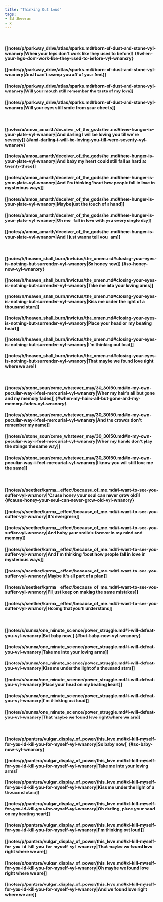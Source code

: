 ```yaml
---
title: "Thinking Out Loud"
tags:
- Ed Sheeran
- x
---
```

&nbsp;
#### [[notes/p/parkway_drive/atlas/sparks.md#born-of-dust-and-stone-vyl-wnanory|When your legs don't work like they used to before]] {#when-your-legs-dont-work-like-they-used-to-before-vyl-wnanory}
#### [[notes/p/parkway_drive/atlas/sparks.md#born-of-dust-and-stone-vyl-wnanory|And I can't sweep you off of your feet]]
#### [[notes/p/parkway_drive/atlas/sparks.md#born-of-dust-and-stone-vyl-wnanory|Will your mouth still remember the taste of my love]]
#### [[notes/p/parkway_drive/atlas/sparks.md#born-of-dust-and-stone-vyl-wnanory|Will your eyes still smile from your cheeks]]
&nbsp;
#### [[notes/a/amon_amarth/deceiver_of_the_gods/hel.md#here-hunger-is-your-plate-vyl-wnanory|And darling I will be loving you till we're seventy]] {#and-darling-i-will-be-loving-you-till-were-seventy-vyl-wnanory}
#### [[notes/a/amon_amarth/deceiver_of_the_gods/hel.md#here-hunger-is-your-plate-vyl-wnanory|And baby my heart could still fall as hard at twenty-three]]
#### [[notes/a/amon_amarth/deceiver_of_the_gods/hel.md#here-hunger-is-your-plate-vyl-wnanory|And I'm thinking 'bout how people fall in love in mysterious ways]]
#### [[notes/a/amon_amarth/deceiver_of_the_gods/hel.md#here-hunger-is-your-plate-vyl-wnanory|Maybe just the touch of a hand]]
#### [[notes/a/amon_amarth/deceiver_of_the_gods/hel.md#here-hunger-is-your-plate-vyl-wnanory|Oh me I fall in love with you every single day]]
#### [[notes/a/amon_amarth/deceiver_of_the_gods/hel.md#here-hunger-is-your-plate-vyl-wnanory|And I just wanna tell you I am]]
&nbsp;
#### [[notes/h/heaven_shall_burn/invictus/the_omen.md#closing-your-eyes-is-nothing-but-surrender-vyl-wnanory|So honey now]] {#so-honey-now-vyl-wnanory}
#### [[notes/h/heaven_shall_burn/invictus/the_omen.md#closing-your-eyes-is-nothing-but-surrender-vyl-wnanory|Take me into your loving arms]]
#### [[notes/h/heaven_shall_burn/invictus/the_omen.md#closing-your-eyes-is-nothing-but-surrender-vyl-wnanory|Kiss me under the light of a thousand stars]]
#### [[notes/h/heaven_shall_burn/invictus/the_omen.md#closing-your-eyes-is-nothing-but-surrender-vyl-wnanory|Place your head on my beating heart]]
#### [[notes/h/heaven_shall_burn/invictus/the_omen.md#closing-your-eyes-is-nothing-but-surrender-vyl-wnanory|I'm thinking out loud]]
#### [[notes/h/heaven_shall_burn/invictus/the_omen.md#closing-your-eyes-is-nothing-but-surrender-vyl-wnanory|That maybe we found love right where we are]]
&nbsp;
#### [[notes/s/stone_sour/come_whatever_may/30_30150.md#in-my-own-peculiar-way-i-feel-mercurial-vyl-wnanory|When my hair's all but gone and my memory fades]] {#when-my-hairs-all-but-gone-and-my-memory-fades-vyl-wnanory}
#### [[notes/s/stone_sour/come_whatever_may/30_30150.md#in-my-own-peculiar-way-i-feel-mercurial-vyl-wnanory|And the crowds don't remember my name]]
#### [[notes/s/stone_sour/come_whatever_may/30_30150.md#in-my-own-peculiar-way-i-feel-mercurial-vyl-wnanory|When my hands don't play the strings the same way]]
#### [[notes/s/stone_sour/come_whatever_may/30_30150.md#in-my-own-peculiar-way-i-feel-mercurial-vyl-wnanory|I know you will still love me the same]]
&nbsp;
#### [[notes/s/seether/karma__effect/because_of_me.md#i-want-to-see-you-suffer-vyl-wnanory|'Cause honey your soul can never grow old]] {#cause-honey-your-soul-can-never-grow-old-vyl-wnanory}
#### [[notes/s/seether/karma__effect/because_of_me.md#i-want-to-see-you-suffer-vyl-wnanory|It's evergreen]]
#### [[notes/s/seether/karma__effect/because_of_me.md#i-want-to-see-you-suffer-vyl-wnanory|And baby your smile's forever in my mind and memory]]
#### [[notes/s/seether/karma__effect/because_of_me.md#i-want-to-see-you-suffer-vyl-wnanory|And I'm thinking 'bout how people fall in love in mysterious ways]]
#### [[notes/s/seether/karma__effect/because_of_me.md#i-want-to-see-you-suffer-vyl-wnanory|Maybe it's all part of a plan]]
#### [[notes/s/seether/karma__effect/because_of_me.md#i-want-to-see-you-suffer-vyl-wnanory|I'll just keep on making the same mistakes]]
#### [[notes/s/seether/karma__effect/because_of_me.md#i-want-to-see-you-suffer-vyl-wnanory|Hoping that you'll understand]]
&nbsp;
#### [[notes/s/sunna/one_minute_science/power_struggle.md#i-will-defeat-you-vyl-wnanory|But baby now]] {#but-baby-now-vyl-wnanory}
#### [[notes/s/sunna/one_minute_science/power_struggle.md#i-will-defeat-you-vyl-wnanory|Take me into your loving arms]]
#### [[notes/s/sunna/one_minute_science/power_struggle.md#i-will-defeat-you-vyl-wnanory|Kiss me under the light of a thousand stars]]
#### [[notes/s/sunna/one_minute_science/power_struggle.md#i-will-defeat-you-vyl-wnanory|Place your head on my beating heart]]
#### [[notes/s/sunna/one_minute_science/power_struggle.md#i-will-defeat-you-vyl-wnanory|I'm thinking out loud]]
#### [[notes/s/sunna/one_minute_science/power_struggle.md#i-will-defeat-you-vyl-wnanory|That maybe we found love right where we are]]
&nbsp;
#### [[notes/p/pantera/vulgar_display_of_power/this_love.md#id-kill-myself-for-you-id-kill-you-for-myself-vyl-wnanory|So baby now]] {#so-baby-now-vyl-wnanory}
#### [[notes/p/pantera/vulgar_display_of_power/this_love.md#id-kill-myself-for-you-id-kill-you-for-myself-vyl-wnanory|Take me into your loving arms]]
#### [[notes/p/pantera/vulgar_display_of_power/this_love.md#id-kill-myself-for-you-id-kill-you-for-myself-vyl-wnanory|Kiss me under the light of a thousand stars]]
#### [[notes/p/pantera/vulgar_display_of_power/this_love.md#id-kill-myself-for-you-id-kill-you-for-myself-vyl-wnanory|Oh darling, place your head on my beating heart]]
#### [[notes/p/pantera/vulgar_display_of_power/this_love.md#id-kill-myself-for-you-id-kill-you-for-myself-vyl-wnanory|I'm thinking out loud]]
#### [[notes/p/pantera/vulgar_display_of_power/this_love.md#id-kill-myself-for-you-id-kill-you-for-myself-vyl-wnanory|That maybe we found love right where we are]]
#### [[notes/p/pantera/vulgar_display_of_power/this_love.md#id-kill-myself-for-you-id-kill-you-for-myself-vyl-wnanory|Oh maybe we found love right where we are]]
#### [[notes/p/pantera/vulgar_display_of_power/this_love.md#id-kill-myself-for-you-id-kill-you-for-myself-vyl-wnanory|And we found love right where we are]]
